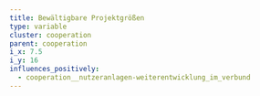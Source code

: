 ```yaml
---
title: Bewältigbare Projektgrößen
type: variable
cluster: cooperation
parent: cooperation
i_x: 7.5
i_y: 16
influences_positively:
  - cooperation__nutzeranlagen-weiterentwicklung_im_verbund
---
```

